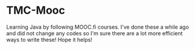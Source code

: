 # TMC-Mooc
Learning Java by following MOOC.fi courses. 
I've done these a while ago and did not change any codes so I'm sure there are a lot more efficient ways to write these!
Hope it helps!
